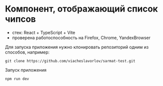 # Компонент, отображающий список чипсов

* стек: React + TypeScript + Vite
* проверена работоспособность на Firefox, Chrome, YandexBrowser

Для запуска приложения нужно клонировать репозиторий одним из способов, например:
```
git clone https://github.com/viacheslavorlov/sarmat-test.git
```

Запуск приложения 
```
npm run dev
```
